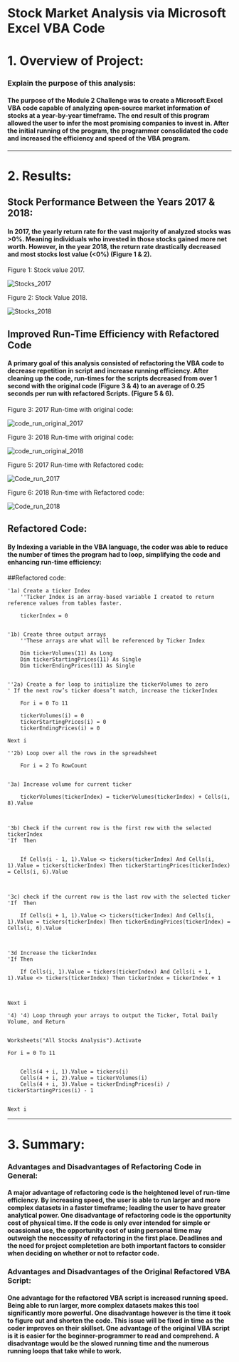
# **Stock Market Analysis via Microsoft Excel VBA Code**

# 1. Overview of Project: 

### Explain the purpose of this analysis:

#### The purpose of the Module 2 Challenge was to create a Microsoft Excel VBA code capable of analyzing open-source market information of stocks at a year-by-year timeframe. The end result of this program allowed the user to infer the most promising companies to invest in. After the initial running of the program, the programmer consolidated the code and increased the efficiency and speed of the VBA program. 

_________________

# 2. Results:
## Stock Performance Between the Years 2017 & 2018:

#### In 2017, the yearly return rate for the vast majority of analyzed stocks was >0%. Meaning individuals who invested in those stocks gained more net worth. However, in the year 2018, the return rate drastically decreased and most stocks lost value (<0%) (Figure 1 & 2).

Figure 1: Stock value 2017.

![Stocks_2017](https://user-images.githubusercontent.com/90812456/135687402-6d3b6351-8c3a-483d-a018-e7bce2b68059.png)


Figure 2: Stock Value 2018.

![Stocks_2018](https://user-images.githubusercontent.com/90812456/135688345-55055907-a7d2-4cdd-b14e-7598561cbe76.png)


## Improved Run-Time Efficiency with Refactored Code
#### A primary goal of this analysis consisted of refactoring the VBA code to decrease repetition in script and increase running efficiency. After cleaning up the code, run-times for the scripts decreased from over 1 second with the original code (Figure 3 & 4) to an average of 0.25 seconds per run with refactored Scripts. (Figure 5 & 6).

Figure 3: 2017 Run-time with original code:

![code_run_original_2017](https://user-images.githubusercontent.com/90812456/135701425-2c5d6396-dd18-4a63-8abe-3de04810ba7f.png)

Figure 3: 2018 Run-time with original code:

![code_run_original_2018](https://user-images.githubusercontent.com/90812456/135701443-9349be62-d001-4c7f-981f-7fdeaa0c4886.png)

Figure 5: 2017 Run-time with Refactored code:                                        
                      
![Code_run_2017](https://user-images.githubusercontent.com/90812456/135687952-361d373d-f8c4-4012-a9c8-4cff8138888f.png)
          
          
Figure 6: 2018 Run-time with Refactored code:

![Code_run_2018](https://user-images.githubusercontent.com/90812456/135687877-7a3690e3-c7a6-4315-93ed-ce0359d57011.png)

## Refactored Code:
#### By Indexing a variable in the VBA language, the coder was able to reduce the number of times the program had to loop, simplifying the code and enhancing run-time efficiency:

##Refactored code:
```
'1a) Create a ticker Index
    ''Ticker Index is an array-based variable I created to return reference values from tables faster.

    tickerIndex = 0


'1b) Create three output arrays
    ''These arrays are what will be referenced by Ticker Index
    
    Dim tickerVolumes(11) As Long
    Dim tickerStartingPrices(11) As Single
    Dim tickerEndingPrices(11) As Single


''2a) Create a for loop to initialize the tickerVolumes to zero
' If the next row’s ticker doesn’t match, increase the tickerIndex

    For i = 0 To 11
    
    tickerVolumes(i) = 0
    tickerStartingPrices(i) = 0
    tickerEndingPrices(i) = 0
    
Next i

''2b) Loop over all the rows in the spreadsheet

    For i = 2 To RowCount


'3a) Increase volume for current ticker
    
    tickerVolumes(tickerIndex) = tickerVolumes(tickerIndex) + Cells(i, 8).Value
    
    

'3b) Check if the current row is the first row with the selected tickerIndex
'If  Then
    
        
    If Cells(i - 1, 1).Value <> tickers(tickerIndex) And Cells(i, 1).Value = tickers(tickerIndex) Then tickerStartingPrices(tickerIndex) = Cells(i, 6).Value
    

     
'3c) check if the current row is the last row with the selected ticker
'If  Then
     
    If Cells(i + 1, 1).Value <> tickers(tickerIndex) And Cells(i, 1).Value = tickers(tickerIndex) Then tickerEndingPrices(tickerIndex) = Cells(i, 6).Value
     


'3d Increase the tickerIndex
'If Then
         
    If Cells(i, 1).Value = tickers(tickerIndex) And Cells(i + 1, 1).Value <> tickers(tickerIndex) Then tickerIndex = tickerIndex + 1
            
            

Next i

'4) '4) Loop through your arrays to output the Ticker, Total Daily Volume, and Return
   
    
Worksheets("All Stocks Analysis").Activate

For i = 0 To 11
    
    
    Cells(4 + i, 1).Value = tickers(i)
    Cells(4 + i, 2).Value = tickerVolumes(i)
    Cells(4 + i, 3).Value = tickerEndingPrices(i) / tickerStartingPrices(i) - 1
    
    
Next i
```

______
# 3. Summary:
### Advantages and Disadvantages of Refactoring Code in General:

#### A major advantage of refactoring code is the heightened level of run-time efficiency. By increasing speed, the user is able to run larger and more complex datasets in a faster timeframe; leading the user to have greater analytical power. One disadvantage of refactoring code is the opportunity cost of physical time. If the code is only ever intended for simple or ocassional use, the opportunity cost of using personal time may outweigh the neccessity of refactoring in the first place. Deadlines and the need for project completetion are both important factors to consider when deciding on whether or not to refactor code.

### Advantages and Disadvantages of the Original Refactored VBA Script:

#### One advantage for the refactored VBA script is increased running speed. Being able to run larger, more complex datasets makes this tool significantly more powerful. One disadvantage however is the time it took to figure out and shorten the code. This issue will be fixed in time as the coder improves on their skillset. One advantage of the original VBA script is it is easier for the beginner-programmer to read and comprehend. A disadvantage would be the slowed running time and the numerous running loops that take while to work. 
